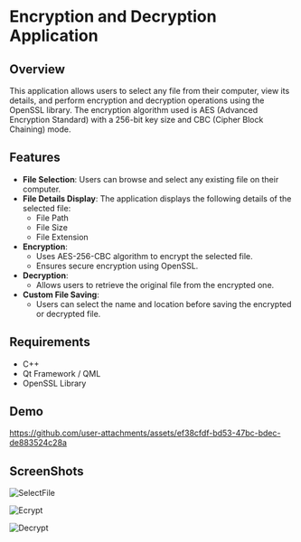 #  Encryption and Decryption Application

## Overview
This application allows users to select any file from their computer, view its details, and perform encryption and decryption operations using the OpenSSL library. The encryption algorithm used is AES (Advanced Encryption Standard) with a 256-bit key size and CBC (Cipher Block Chaining) mode.

## Features
- **File Selection**: Users can browse and select any existing file on their computer.
- **File Details Display**: The application displays the following details of the selected file:
  - File Path
  - File Size
  - File Extension
- **Encryption**:
  - Uses AES-256-CBC algorithm to encrypt the selected file.
  - Ensures secure encryption using OpenSSL.
- **Decryption**:
  - Allows users to retrieve the original file from the encrypted one.
- **Custom File Saving**:
  - Users can select the name and location before saving the encrypted or decrypted file.

## Requirements
- C++
- Qt Framework / QML
- OpenSSL Library
  
## Demo

https://github.com/user-attachments/assets/ef38cfdf-bd53-47bc-bdec-de883524c28a


## ScreenShots
![SelectFile](https://github.com/user-attachments/assets/512322af-1378-4db9-a951-6c7555cd1ea8)

![Ecrypt](https://github.com/user-attachments/assets/8469e946-da11-417a-83ed-377d4dc9e13e)

![Decrypt](https://github.com/user-attachments/assets/be53bc20-1e20-4b35-82bc-811ac4fefdaf)






